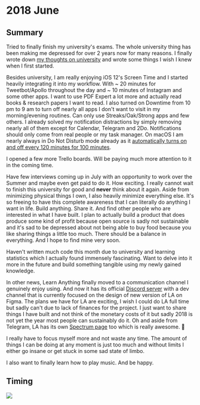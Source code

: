 # 2018 June

## Summary

Tried to finally finish my university's exams. The whole university thing has been making me depressed for over 2 years now for many reasons. I finally wrote down [my thoughts on university](../../education/university.md) and wrote some things I wish I knew when I first started.

Besides university, I am really enjoying iOS 12's Screen Time and I started heavily integrating it into my workflow. With ~ 20 minutes for Tweetbot/Apollo throughout the day and ~ 10 minutes of Instagram and some other apps. I want to use PDF Expert a lot more and actually read books & research papers I want to read. I also turned on Downtime from 10 pm to 9 am to turn off nearly all apps I don't want to visit in my morning/evening routines. Can only use Streaks/Oak/Strong apps and few others. I already solved my notification distractions by simply removing nearly all of them except for Calendar, Telegram and 2Do. Notifications should only come from real people or my task manager. On macOS I am nearly always in Do Not Disturb mode already as it [automatically turns on and off every 120 minutes for 100 minutes](../../focusing/index.md).

I opened a few more Trello boards. Will be paying much more attention to it in the coming time.

Have few interviews coming up in July with an opportunity to work over the Summer and maybe even get paid to do it. How exciting. I really cannot wait to finish this university for good and **never** think about it again. Aside from minimizing physical things I own, I also heavily minimize everything else. It's so freeing to have this complete awareness that I can literally do anything I want in life. Build anything. Share it. And find other people who are interested in what I have built. I plan to actually build a product that does produce some kind of profit because open source is sadly not sustainable and it's sad to be depressed about not being able to buy food because you like sharing things a little too much. There should be a balance in everything. And I hope to find mine very soon.

Haven't written much code this month due to university and learning statistics which I actually found immensely fascinating. Want to delve into it more in the future and build something tangible using my newly gained knowledge.

In other news, Learn Anything finally moved to a communication channel I genuinely enjoy using. And now it has its official [Discord server](https://discord.gg/bxtD8x6aNF) with a dev channel that is currently focused on the design of new version of LA on Figma. The plans we have for LA are exciting, I wish I could do LA full time but sadly can't due to lack of finances for the project. I just want to share things I have built and not think of the monetary costs of it but sadly 2018 is not yet the year most people can sustainably do it. Oh and aside from Telegram, LA has its own [Spectrum page](https://spectrum.chat/learn-anything) too which is really awesome. 🌈

I really have to focus myself more and not waste any time. The amount of things I can be doing at any moment is just too much and without limits I either go insane or get stuck in some sad state of limbo.

I also want to finally learn how to play music. And be happy.

## Timing

![](https://i.imgur.com/rO6NcDD.png)
